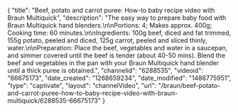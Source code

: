 {
    "title": "Beef, potato and carrot puree: How-to baby recipe video with Braun Multiquick",
    "description": "The easy way to prepare baby food with Braun Multiquick hand blenders.\n\nPortions: 4; Makes approx. 400g; Cooking time: 60 minutes.\n\nIngredients: 100g beef, diced and fat trimmed, 155g potato, peeled and diced, 125g carrot, peeled and sliced thinly, water.\n\nPreparation: Place the beef, vegetables and water in a saucepan, and simmer covered until the beef is tender (about 40-50 mins). Blend the beef and vegetables in the pan with your Braun Multiquick hand blender until a thick puree is obtained.",
    "channelid": "6288535",
    "videoid": "66675173",
    "date_created": "1268659234",
    "date_modified": "1486775951",
    "type": "captivate",
    "layout": "channelVideo",
    "url": "\/braun\/beef-potato-and-carrot-puree-how-to-baby-recipe-video-with-braun-multiquick\/6288535-66675173"
}